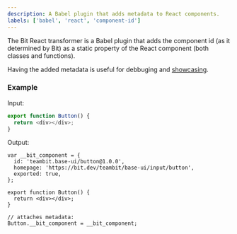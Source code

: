 ```yaml
---
description: A Babel plugin that adds metadata to React components.
labels: ['babel', 'react', 'component-id']
---
```


The Bit React transformer is a Babel plugin that adds the component id (as it determined by Bit) as a static property of the React component (both classes and functions).

Having the added metadata is useful for debbuging and [showcasing](/ui/component-highlighter).

### Example

Input:

```ts
export function Button() {
  return <div></div>;
}
```

Output:

```tsx
var __bit_component = {
  id: 'teambit.base-ui/button@1.0.0',
  homepage: 'https://bit.dev/teambit/base-ui/input/button',
  exported: true,
};

export function Button() {
  return <div></div>;
}

// attaches metadata:
Button.__bit_component = __bit_component;
```

